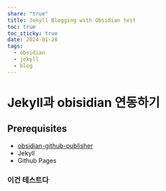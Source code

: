 ```yaml
---
share: "true"
title: Jekyll Blogging with Obsidian test
toc: true
toc_sticky: true
date: 2024-01-28
tags:
  - obsidian
  - jekyll
  - blog
---
```



# Jekyll과 obisidian 연동하기

## Prerequisites

- [obsidian-github-publisher](https://github.com/ObsidianPublisher/obsidian-github-publisher)
- Jekyll
- Github Pages

### 이건 테스트다
